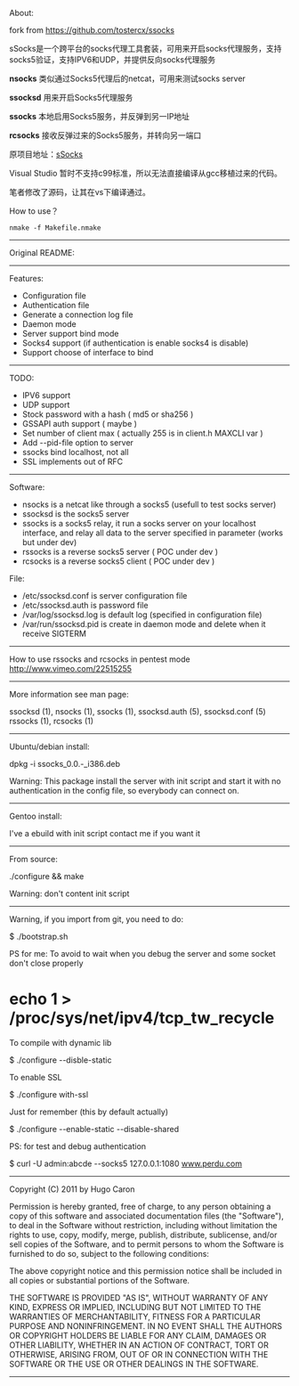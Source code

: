 About:

fork from https://github.com/tostercx/ssocks

sSocks是一个跨平台的socks代理工具套装，可用来开启socks代理服务，支持socks5验证，支持IPV6和UDP，并提供反向socks代理服务

**nsocks** 类似通过Socks5代理后的netcat，可用来测试socks server

**ssocksd** 用来开启Socks5代理服务

**ssocks** 本地启用Socks5服务，并反弹到另一IP地址

**rcsocks** 接收反弹过来的Socks5服务，并转向另一端口

原项目地址：[sSocks](https://github.com/tostercx/ssocks)

Visual Studio 暂时不支持c99标准，所以无法直接编译从gcc移植过来的代码。

笔者修改了源码，让其在vs下编译通过。

How to use？
```console
nmake -f Makefile.nmake
```

------------------------------------------------------------------------

Original README:

------------------------------------------------------------------------
Features:
  - Configuration file
  - Authentication file
  - Generate a connection log file
  - Daemon mode
  - Server support bind mode
  - Socks4 support (if authentication is enable socks4 is disable)
  - Support choose of interface to bind

------------------------------------------------------------------------
TODO:
  - IPV6 support
  - UDP support
  - Stock password with a hash ( md5 or sha256 )
  - GSSAPI auth support ( maybe )
  - Set number of client max ( actually 255 is in client.h MAXCLI var )
  - Add --pid-file option to server 
  - ssocks bind localhost, not all
  - SSL implements out of RFC

------------------------------------------------------------------------
Software:
  - nsocks is a netcat like through a socks5 (usefull to test socks server)
  - ssocksd is the socks5 server
  - ssocks is a socks5 relay, it run a socks server on your localhost interface,
 and relay all data to the server specified in parameter (works but under dev)
  - rssocks is a reverse socks5 server ( POC under dev )
  - rcsocks is a reverse socks5 client ( POC under dev )

File:
  - /etc/ssocksd.conf is server configuration file
  - /etc/ssocksd.auth is password file
  - /var/log/ssocksd.log is default log (specified in configuration file)
  - /var/run/ssocksd.pid is create in daemon mode and delete
 when it receive SIGTERM

-----------------------------------------------------------------------

 How to use rssocks and rcsocks in pentest mode
 http://www.vimeo.com/22515255

------------------------------------------------------------------------
More information see man page:

ssocksd (1), nsocks (1), ssocks (1), ssocksd.auth (5), ssocksd.conf (5)
rssocks (1), rcsocks (1)

------------------------------------------------------------------------
Ubuntu/debian install:

  dpkg -i ssocks_0.0.*-*_i386.deb

Warning: This package install the server with init script and start it
with no authentication in the config file, so everybody can connect on.

------------------------------------------------------------------------
Gentoo install:

I've a ebuild with init script contact me if you want it

------------------------------------------------------------------------
From source:

  ./configure && make

Warning: don't content init script

------------------------------------------------------------------------
Warning, if you import from git, you need to do:

  $ ./bootstrap.sh
 
PS for me: To avoid to wait when you debug the server and some 
socket don't close properly

  # echo 1 > /proc/sys/net/ipv4/tcp_tw_recycle
  
To compile with dynamic lib

  $ ./configure --disble-static
  
To enable SSL

  $ ./configure with-ssl
 
Just for remember (this by default actually)

  $ ./configure --enable-static --disable-shared
 
PS: for test and debug authentication

  $ curl -U admin:abcde --socks5 127.0.0.1:1080 www.perdu.com

------------------------------------------------------------------------
Copyright (C) 2011 by Hugo Caron

Permission is hereby granted, free of charge, to any person obtaining a copy
of this software and associated documentation files (the "Software"), to deal
in the Software without restriction, including without limitation the rights
to use, copy, modify, merge, publish, distribute, sublicense, and/or sell
copies of the Software, and to permit persons to whom the Software is
furnished to do so, subject to the following conditions:

The above copyright notice and this permission notice shall be included in
all copies or substantial portions of the Software.

THE SOFTWARE IS PROVIDED "AS IS", WITHOUT WARRANTY OF ANY KIND, EXPRESS OR
IMPLIED, INCLUDING BUT NOT LIMITED TO THE WARRANTIES OF MERCHANTABILITY,
FITNESS FOR A PARTICULAR PURPOSE AND NONINFRINGEMENT. IN NO EVENT SHALL THE
AUTHORS OR COPYRIGHT HOLDERS BE LIABLE FOR ANY CLAIM, DAMAGES OR OTHER
LIABILITY, WHETHER IN AN ACTION OF CONTRACT, TORT OR OTHERWISE, ARISING FROM,
OUT OF OR IN CONNECTION WITH THE SOFTWARE OR THE USE OR OTHER DEALINGS IN
 THE SOFTWARE.

------------------------------------------------------------------------
